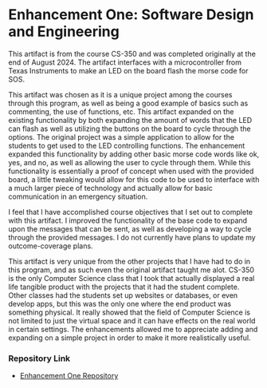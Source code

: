 # **Enhancement One: Software Design and Engineering**

This artifact is from the course CS-350 and was completed originally at the end of August 2024.  The artifact interfaces with a microcontroller from Texas Instruments to make an LED on the board flash the morse code for SOS. 

This artifact was chosen as it is a unique project among the courses through this program, as well as being a good example of basics such as commenting, the use of functions, etc.  This artifact expanded on the existing functionality by both expanding the amount of words that the LED can flash as well as utilizing the buttons on the board to cycle through the options.  The original project was a simple application to allow for the students to get used to the LED controlling functions.  The enhancement expanded this functionality by adding other basic morse code words like ok, yes, and no, as well as allowing the user to cycle through them.  While this functionality is essentially a proof of concept when used with the provided board, a little tweaking would allow for this code to be used to interface with a much larger piece of technology and actually allow for basic communication in an emergency situation. 

I feel that I have accomplished course objectives that I set out to complete with this artifact.  I improved the functionality of the base code to expand upon the messages that can be sent, as well as developing a way to cycle through the provided messages.  I do not currently have plans to update my outcome-coverage plans.

This artifact is very unique from the other projects that I have had to do in this program, and as such even the original artifact taught me alot.  CS-350 is the only  Computer Science class that I took that actually displayed a real life tangible product with the projects that it had the student complete.  Other classes had the students set up websites or databases, or even develop apps, but this was the only one where the end product was something physical.  It really showed that the field of Computer Science is not limited to just the virtual space and it can have effects on the real world in certain settings.  The enhancements allowed me to appreciate adding and expanding on a simple project in order to make it more realistically useful.  


### **Repository Link**

- [Enhancement One Repository](https://github.com/JaredIckler/CS499-EnhancementOne)
